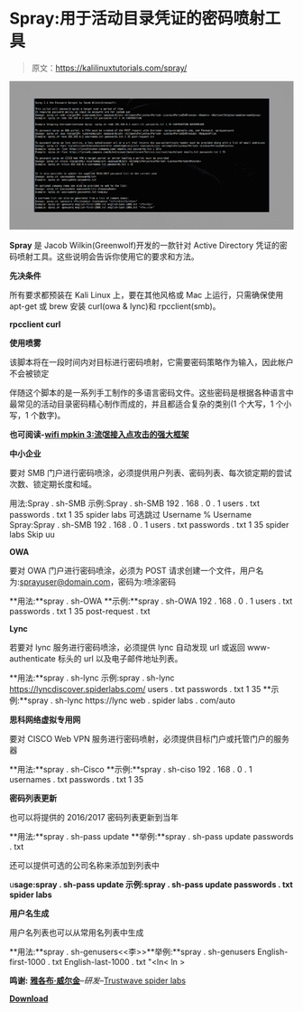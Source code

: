 # Spray:用于活动目录凭证的密码喷射工具

> 原文：<https://kalilinuxtutorials.com/spray/>

[![Spray : Password Spraying Tool For Active Directory Credentials](img//af33004a5ace3a7f8831be5af41db50c.png "Spray : Password Spraying Tool For Active Directory Credentials")](https://1.bp.blogspot.com/-SL775Wq7AuY/XsjPFg2G_MI/AAAAAAAAGcM/IZ0UUDn7iLQLz-JFRnRoC9hA8UK4m_BgwCLcBGAsYHQ/s1600/Spray%25281%2529.png)

**Spray** 是 Jacob Wilkin(Greenwolf)开发的一款针对 Active Directory 凭证的密码喷射工具。这些说明会告诉你使用它的要求和方法。

**先决条件**

所有要求都预装在 Kali Linux 上，要在其他风格或 Mac 上运行，只需确保使用 apt-get 或 brew 安装 curl(owa & lync)和 rpcclient(smb)。

**rpcclient
curl**

**使用喷雾**

该脚本将在一段时间内对目标进行密码喷射，它需要密码策略作为输入，因此帐户不会被锁定

伴随这个脚本的是一系列手工制作的多语言密码文件。这些密码是根据各种语言中最常见的活动目录密码精心制作而成的，并且都适合复杂的类别(1 个大写，1 个小写，1 个数字)。

**也可阅读-[wifi mpkin 3:流氓接入点攻击的强大框架](https://kalilinuxtutorials.com/wifipumpkin3/)**

**中小企业**

要对 SMB 门户进行密码喷涂，必须提供用户列表、密码列表、每次锁定期的尝试次数、锁定期长度和域。

用法:Spray . sh-SMB <targetip><usernamelist><passwordlist><attemptsperlockoutperiod><lockoutperiodinminutes><domain>示例:Spray . sh-SMB 192 . 168 . 0 . 1 users . txt passwords . txt 1 35 spider labs
可选跳过 Username % Username Spray:Spray . sh-SMB 192 . 168 . 0 . 1 users . txt passwords . txt 1 35 spider labs Skip uu</domain></lockoutperiodinminutes></attemptsperlockoutperiod></passwordlist></usernamelist></targetip>

**OWA**

要对 OWA 门户进行密码喷涂，必须为 POST 请求创建一个文件，用户名为:[sprayuser@domain.com](mailto:sprayuser@domain.com)，密码为:喷涂密码

**用法:**spray . sh-OWA<targetIP><username list><password list><attemptsperlockoutperiodinminutes><requests file>
**示例:**spray . sh-OWA 192 . 168 . 0 . 1 users . txt passwords . txt 1 35 post-request . txt

**Lync**

若要对 lync 服务进行密码喷涂，必须提供 lync 自动发现 url 或返回 www-authenticate 标头的 url 以及电子邮件地址列表。

**用法:**spray . sh-lync<targetIP><usernameList><password list><attemptsperlockoutperioduperiodinminutes><LockoutPeriodInMinutes>
示例:spray . sh-lync https://lyncdiscover.spiderlabs.com/ users . txt passwords . txt 1 35
**示例:**spray . sh-lync https://lync web . spider labs . com/auto

**思科网络虚拟专用网**

要对 CISCO Web VPN 服务进行密码喷射，必须提供目标门户或托管门户的服务器

**用法:**spray . sh-Cisco<targetURL><username list><password list><AttemptsPerLockoutPeriod><LockoutPeriodInMinutes>
**示例:**spray . sh-ciso 192 . 168 . 0 . 1 usernames . txt passwords . txt 1 35

**密码列表更新**

也可以将提供的 2016/2017 密码列表更新到当年

**用法:**spray . sh-pass update<password list>
**举例:**spray . sh-pass update passwords . txt

还可以提供可选的公司名称来添加到列表中

u**sage:spray . sh-pass update<password list><company name>
示例:spray . sh-pass update passwords . txt spider labs**

**用户名生成**

用户名列表也可以从常用名列表中生成

**用法:**spray . sh-genusers<first names><last names><<fi><李><fn><ln>>**举例:**spray . sh-genusers English-first-1000 . txt English-last-1000 . txt "<fi><ln< ln >

**鸣谢:** [**雅各布·威尔金**](https://github.com/Greenwolf)–*研发*–[Trustwave spider labs](https://github.com/SpiderLabs)

[**Download**](https://github.com/Greenwolf/Spray)